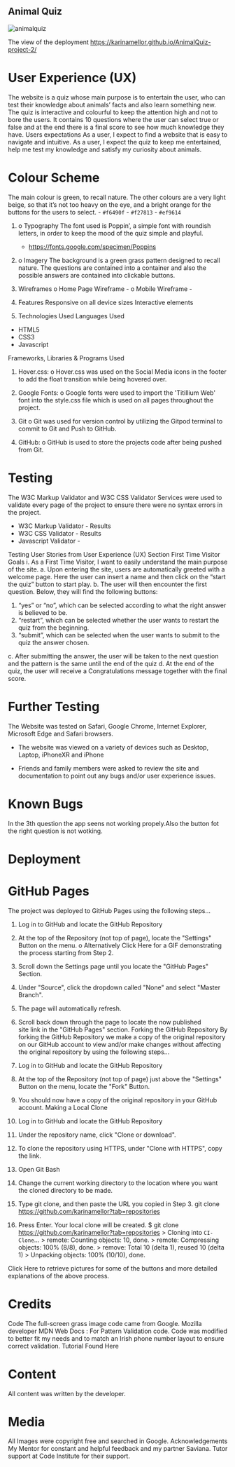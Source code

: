 ## Animal Quiz


![animalquiz](https://user-images.githubusercontent.com/74268139/229287653-b9d96162-84e5-4843-be5f-1ce6c428cf17.jpg)

The view of the deployment https://karinamellor.github.io/AnimalQuiz-project-2/

#  User Experience (UX)

The website is a quiz whose main purpose is to entertain the user, who can test their knowledge about
animals’ facts and also learn something new. The quiz is interactive and colourful to keep the attention
high and not to bore the users. It contains 10 questions where the user can select true or false and at the end
there is a final score to see how much knowledge they have.
Users expectations
As a user, I expect to find a website that is easy to navigate and intuitive.
 As a user, I expect the quiz to keep me entertained, help me test my knowledge and satisfy my
curiosity about animals.


 #   Colour Scheme

The main colour is green, to recall nature. The other colours are a very light
beige, so that it’s not too heavy on the eye, and a bright orange for the buttons for
the users to select.
    - `#f6490f`
    - `#f27813`
    - `#ef9614`


1. o Typography
 The font used is Poppin’, a simple font with roundish letters, in order to keep the
mood of the quiz simple and playful.
   - https://fonts.google.com/specimen/Poppins

2. o Imagery
The background is a green grass pattern designed to recall nature.
 The questions are contained into a container and also the possible answers are
contained into clickable buttons.

3. Wireframes
o Home Page Wireframe -
o Mobile Wireframe - 

4. Features
 Responsive on all device sizes
 Interactive elements

5. Technologies Used
Languages Used
-  HTML5
-  CSS3
- Javascript

Frameworks, Libraries &amp; Programs Used
1. Hover.css:
o Hover.css was used on the Social Media icons in the footer to add the float transition
while being hovered over.

2. Google Fonts:
o Google fonts were used to import the &#39;Titillium Web&#39; font into the style.css file which is
used on all pages throughout the project.

3. Git
o Git was used for version control by utilizing the Gitpod terminal to commit to Git and
Push to GitHub.

4. GitHub:
o GitHub is used to store the projects code after being pushed from Git.

# Testing

The W3C Markup Validator and W3C CSS Validator Services were used to validate every page of the
project to ensure there were no syntax errors in the project.
 - W3C Markup Validator - Results
 - W3C CSS Validator - Results
 - Javascript Validator - 

Testing User Stories from User Experience (UX) Section
First Time Visitor Goals
i. As a First Time Visitor, I want to easily understand the main purpose of the site.
a. Upon entering the site, users are automatically greeted with a welcome page.
Here the user can insert a name and then click on the “start the quiz” button to
start play.
b. The user will then encounter the first question. Below, they will find the
following buttons:
1. “yes” or “no”, which can be selected according to what the right answer
is believed to be.
2. “restart”, which can be selected whether the user wants to restart the
quiz from the beginning.
3. “submit”, which can be selected when the user wants to submit to the
quiz the answer chosen.

c. After submitting the answer, the user will be taken to the next question and the
pattern is the same until the end of the quiz
d. At the end of the quiz, the user will receive a Congratulations message together
with the final score.

# Further Testing

The Website was tested on Safari, Google Chrome, Internet Explorer, Microsoft Edge and Safari
browsers.
- The website was viewed on a variety of devices such as Desktop, Laptop, iPhoneXR and iPhone

- Friends and family members were asked to review the site and documentation to point out any
bugs and/or user experience issues.

# Known Bugs

In the 3th question the app seens not working propely.Also the button fot the right question is not wotking.

# Deployment

# GitHub Pages

The project was deployed to GitHub Pages using the following steps...
1. Log in to GitHub and locate the GitHub Repository
2. At the top of the Repository (not top of page), locate the &quot;Settings&quot; Button on the menu.
o Alternatively Click Here for a GIF demonstrating the process starting from Step 2.
3. Scroll down the Settings page until you locate the &quot;GitHub Pages&quot; Section.
4. Under &quot;Source&quot;, click the dropdown called &quot;None&quot; and select &quot;Master Branch&quot;.
5. The page will automatically refresh.
6. Scroll back down through the page to locate the now published site link in the &quot;GitHub Pages&quot;
section.
Forking the GitHub Repository
By forking the GitHub Repository we make a copy of the original repository on our GitHub account to
view and/or make changes without affecting the original repository by using the following steps...
1. Log in to GitHub and locate the GitHub Repository
2. At the top of the Repository (not top of page) just above the &quot;Settings&quot; Button on the menu, locate
the &quot;Fork&quot; Button.
3. You should now have a copy of the original repository in your GitHub account.
Making a Local Clone

1. Log in to GitHub and locate the GitHub Repository
2. Under the repository name, click &quot;Clone or download&quot;.
3. To clone the repository using HTTPS, under &quot;Clone with HTTPS&quot;, copy the link.
4. Open Git Bash
5. Change the current working directory to the location where you want the cloned directory to be
made.
6. Type git clone, and then paste the URL you copied in Step 3.
 git clone https://github.com/karinamellor?tab=repositories
7. Press Enter. Your local clone will be created.
$ git clone https://github.com/karinamellor?tab=repositories
&gt; Cloning into `CI-Clone`...
&gt; remote: Counting objects: 10, done.
&gt; remote: Compressing objects: 100% (8/8), done.
&gt; remove: Total 10 (delta 1), reused 10 (delta 1)
&gt; Unpacking objects: 100% (10/10), done.

Click Here to retrieve pictures for some of the buttons and more detailed explanations of the above
process.

# Credits

Code
The full-screen grass image code came from Google.
 Mozilla developer
 MDN Web Docs : For Pattern Validation code. Code was modified to better fit my needs and to
match an Irish phone number layout to ensure correct validation. Tutorial Found Here

# Content
All content was written by the developer.

# Media
 All Images were copyright free and searched in Google.
Acknowledgements
 My Mentor for constant and helpful feedback and my partner Saviana.
 Tutor support at Code Institute for their support.